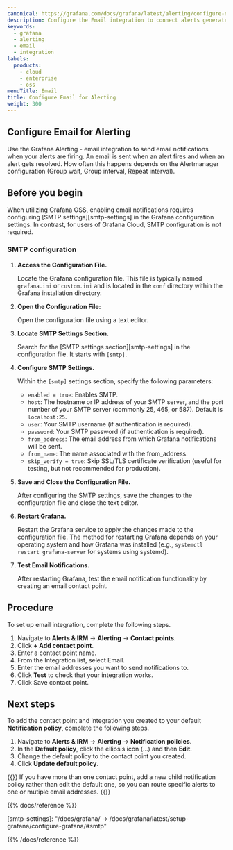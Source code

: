 ```yaml
---
canonical: https://grafana.com/docs/grafana/latest/alerting/configure-notifications/manage-contact-points/integrations/configure-email/
description: Configure the Email integration to connect alerts generated by Grafana Alerting
keywords:
  - grafana
  - alerting
  - email
  - integration
labels:
  products:
    - cloud
    - enterprise
    - oss
menuTitle: Email
title: Configure Email for Alerting
weight: 300
---
```


## Configure Email for Alerting

Use the Grafana Alerting - email integration to send email notifications when your alerts are firing. An email is sent when an alert fires and when an alert gets resolved. How often this happens depends on the Alertmanager configuration (Group wait, Group interval, Repeat interval).

## Before you begin

When utilizing Grafana OSS, enabling email notifications requires configuring [SMTP settings][smtp-settings] in the Grafana configuration settings. In contrast, for users of Grafana Cloud, SMTP configuration is not required.

### SMTP configuration

1. **Access the Configuration File.**

   Locate the Grafana configuration file. This file is typically named `grafana.ini` or `custom.ini` and is located in the `conf` directory within the Grafana installation directory.

1. **Open the Configuration File:**

   Open the configuration file using a text editor.

1. **Locate SMTP Settings Section.**

   Search for the [SMTP settings section][smtp-settings] in the configuration file. It starts with `[smtp]`.

1. **Configure SMTP Settings.**

   Within the `[smtp]` settings section, specify the following parameters:

   - `enabled = true`: Enables SMTP.
   - `host`: The hostname or IP address of your SMTP server, and the port number of your SMTP server (commonly 25, 465, or 587). Default is `localhost:25`.
   - `user`: Your SMTP username (if authentication is required).
   - `password`: Your SMTP password (if authentication is required).
   - `from_address`: The email address from which Grafana notifications will be sent.
   - `from_name`: The name associated with the from_address.
   - `skip_verify = true`: Skip SSL/TLS certificate verification (useful for testing, but not recommended for production).

1. **Save and Close the Configuration File.**

   After configuring the SMTP settings, save the changes to the configuration file and close the text editor.

1. **Restart Grafana.**

   Restart the Grafana service to apply the changes made to the configuration file. The method for restarting Grafana depends on your operating system and how Grafana was installed (e.g., `systemctl restart grafana-server` for systems using systemd).

1. **Test Email Notifications.**

   After restarting Grafana, test the email notification functionality by creating an email contact point.

## Procedure

To set up email integration, complete the following steps.

1. Navigate to **Alerts & IRM** -> **Alerting** -> **Contact points**.
1. Click **+ Add contact point**.
1. Enter a contact point name.
1. From the Integration list, select Email.
1. Enter the email addresses you want to send notifications to.
1. Click **Test** to check that your integration works.
1. Click Save contact point.

## Next steps

To add the contact point and integration you created to your default **Notification policy**, complete the following steps.

1. Navigate to **Alerts & IRM** -> **Alerting** -> **Notification policies**.
1. In the **Default policy**, click the ellipsis icon (…) and then **Edit**.
1. Change the default policy to the contact point you created.
1. Click **Update default policy**.

{{<admonition type="note">}}
If you have more than one contact point, add a new child notification policy rather than edit the default one, so you can route specific alerts to one or mutiple email addresses.
{{</admonition>}}

{{% docs/reference %}}

[smtp-settings]: "/docs/grafana/ -> /docs/grafana/latest/setup-grafana/configure-grafana/#smtp"

{{% /docs/reference %}}

